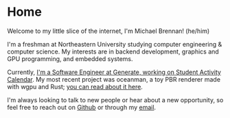 # Home

Welcome to my little slice of the internet, I'm Michael Brennan! (he/him)

I'm a freshman at Northeastern University studying computer engineering & computer science. My interests are in backend development, graphics and GPU programming, and embedded systems.

Currently, [I'm a Software Engineer at Generate, working on Student Activity Calendar](https://github.com/GenerateNU/sac). My most recent project was oceanman, a toy PBR renderer made with wgpu and Rust; [you can read about it here](/oceanman-v0.4/).

I'm always looking to talk to new people or hear about a new opportunity, so feel free to reach out on [Github](https://github.com/michael-brennan2005) or through my [email](mailto:contact@tech0tron.net).
